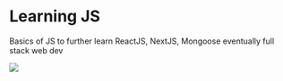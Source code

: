 <h1> Learning JS </h1>
<p>Basics of JS to further learn ReactJS, NextJS, Mongoose eventually full stack web dev</p>
<img src="[https://photos.fife.usercontent.google.com/pw/AP1GczOlUzYgCQkai3O5LQeM2fJx4wr_PLhEpkXRqCGW84pz-oUZBlvxBxm_Tg=w967-h1667-s-no-gm?authuser=0](https://ibb.co/HNnF19R)https://ibb.co/HNnF19R">
